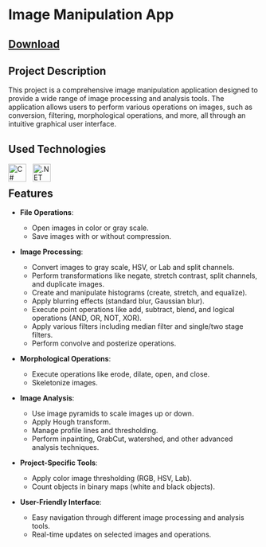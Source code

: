 # Image Manipulation App
## [Download](https://drive.google.com/file/d/1nzZPrStvkOiiRcJ9cyDm7MCA45kJGukR/view?usp=sharing)
## Project Description
This project is a comprehensive image manipulation application designed to provide a wide range of image processing and analysis tools. The application allows users to perform various operations on images, such as conversion, filtering, morphological operations, and more, all through an intuitive graphical user interface.

## Used Technologies

[<img align="left" alt="C#" width="36px" src="https://cdn.jsdelivr.net/gh/devicons/devicon/icons/csharp/csharp-original.svg" style="padding-right:10px;"/>][C#]
[<img align="left" alt=".NET" width="36px" src="https://cdn.jsdelivr.net/gh/devicons/devicon/icons/dotnetcore/dotnetcore-original.svg" style="padding-right:10px;"/>][.NET]

</br>

## Features

- **File Operations**: 
  - Open images in color or gray scale.
  - Save images with or without compression.

- **Image Processing**:
  - Convert images to gray scale, HSV, or Lab and split channels.
  - Perform transformations like negate, stretch contrast, split channels, and duplicate images.
  - Create and manipulate histograms (create, stretch, and equalize).
  - Apply blurring effects (standard blur, Gaussian blur).
  - Execute point operations like add, subtract, blend, and logical operations (AND, OR, NOT, XOR).
  - Apply various filters including median filter and single/two stage filters.
  - Perform convolve and posterize operations.

- **Morphological Operations**:
  - Execute operations like erode, dilate, open, and close.
  - Skeletonize images.

- **Image Analysis**:
  - Use image pyramids to scale images up or down.
  - Apply Hough transform.
  - Manage profile lines and thresholding.
  - Perform inpainting, GrabCut, watershed, and other advanced analysis techniques.

- **Project-Specific Tools**:
  - Apply color image thresholding (RGB, HSV, Lab).
  - Count objects in binary maps (white and black objects).

- **User-Friendly Interface**: 
  - Easy navigation through different image processing and analysis tools.
  - Real-time updates on selected images and operations.

[C#]: https://en.wikipedia.org/wiki/C_Sharp_(programming_language)
[.NET]: https://en.wikipedia.org/wiki/.NET_Framework
